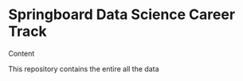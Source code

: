 # Springboard Data Science Career Track

Content

This repository contains the entire all the data

